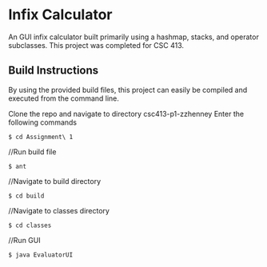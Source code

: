 # Infix Calculator

An GUI infix calculator built primarily using a hashmap, stacks, and operator subclasses. This project was completed for CSC 413. 

## Build Instructions

By using the provided build files, this project can easily be compiled and executed from the command line.

Clone the repo and navigate to directory csc413-p1-zzhenney
Enter the following commands

```
$ cd Assignment\ 1
```
//Run build file
```
$ ant
```	
//Navigate to build directory
```
$ cd build
```
//Navigate to classes directory
```
$ cd classes
```
//Run GUI
```
$ java EvaluatorUI
```
